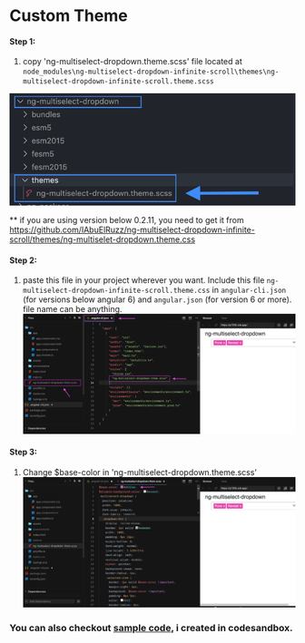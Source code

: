 # Custom Theme

#### Step 1:

1. copy 'ng-multiselect-dropdown.theme.scss' file located at `node_modules\ng-multiselect-dropdown-infinite-scroll\themes\ng-multiselect-dropdown-infinite-scroll.theme.scss`
<img src="Screenshots/theme-step-1.png" width="700">

** if you are using version below 0.2.11, you need to get it from https://github.com/IAbuElRuzz/ng-multiselect-dropdown-infinite-scroll/themes/ng-multiselet-dropdown.theme.css


#### Step 2:
1. paste this file in your project wherever you want. Include this file `ng-multiselect-dropdown-infinite-scroll.theme.css` in `angular-cli.json` (for versions below angular 6) and `angular.json` (for version 6 or more). file name can be anything.
![](Screenshots/theme-step-2.png)


#### Step 3:
1. Change $base-color in 'ng-multiselect-dropdown.theme.scss'
![](Screenshots/theme-step-3.png)


### You can also checkout [sample code](https://codesandbox.io/s/custom-theme-p1556), i created in codesandbox.